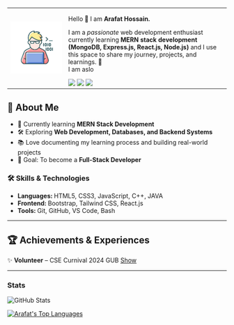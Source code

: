 <table>
  <tr>
    <td><img src="https://github.com/ArafatHossain-cs/ArafatHossain-cs/blob/main/coding.jpg"></td>
    <td>
      <p>Hello 👋 I am <strong>Arafat Hossain.</strong></p>
      <p>I am a <em>passionate</em> web development enthusiast
            currently learning <strong> MERN stack development (MongoDB, Express.js, React.js, Node.js) </strong> and I use this space to share my journey, projects, and learnings. 🚀 <br>
          I am aslo </p>
      <a href="mailto:arafathossain.cs@gmail.com" title="Email"><img
          src="https://img.icons8.com/color/30/000000/email--v1.png" /></a>
<!--       <a href=" title="Homepage"><img
          src="https://img.icons8.com/ios-glyphs/30/000000/portfolio.png" /></a> -->
      <a href="https://www.linkedin.com/in/arafat-hossain-53a8b0248" title="LinkedIn"><img
          src="https://img.icons8.com/color/30/000000/linkedin.png" /></a>
      <a href="https://x.com/arafath_sain" title="Twitter"><img
          src="https://img.icons8.com/color/30/000000/twitter.png" /></a>
    </td>
  </tr>
</table>

## 🚀 About Me
- 🌱 Currently learning **MERN Stack Development**  
- 🛠 Exploring **Web Development, Databases, and Backend Systems**  
- 📚 Love documenting my learning process and building real-world projects  
- 🎯 Goal: To become a **Full-Stack Developer**
  
### 🛠️ Skills & Technologies
<ul>
    <li><b>Languages: </b>HTML5, CSS3, JavaScript, C++, JAVA</li>
    <li><b>Frontend: </b>Bootstrap, Tailwind CSS, React.js</li>
    <li><b>Tools: </b>Git, GitHub, VS Code, Bash</li>
</ul>

---
## 🏆 Achievements & Experiences 

✨ **Volunteer** – CSE Curnival 2024 GUB <a href="https://drive.google.com/file/d/1I7JaxyIBs7H9P7oC0ywUIJ_-U9W_NG2C/view?usp=drivesdk&usp=embed_facebook&usp=embed_facebook"> Show </a>

---

### Stats 
![GitHub Stats](https://github-readme-stats.vercel.app/api?username=arafathossain01&show_icons=true&theme=tokyonight)

 [![Arafat's Top Languages](https://denvercoder1-github-readme-stats.vercel.app/api/top-langs/?username=arafathossain01&langs_count=8&layout=compact&theme=react&border_color=7F3FBF&bg_color=0D1117&title_color=F85D7F&icon_color=F8D866)](https://github.com/arafathossain01)

  <br/>
